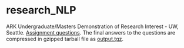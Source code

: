 # research_NLP
ARK Undergraduate/Masters Demonstration of Research Interest - UW, Seattle. 
[Assignment questions](challenge.pdf). 
The final answers to the questions are compressed in gzipped tarball file as [output.tgz](output.tgz).
